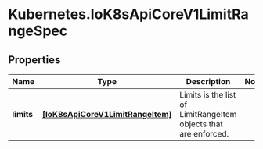 # Kubernetes.IoK8sApiCoreV1LimitRangeSpec

## Properties

Name | Type | Description | Notes
------------ | ------------- | ------------- | -------------
**limits** | [**[IoK8sApiCoreV1LimitRangeItem]**](IoK8sApiCoreV1LimitRangeItem.md) | Limits is the list of LimitRangeItem objects that are enforced. | 


